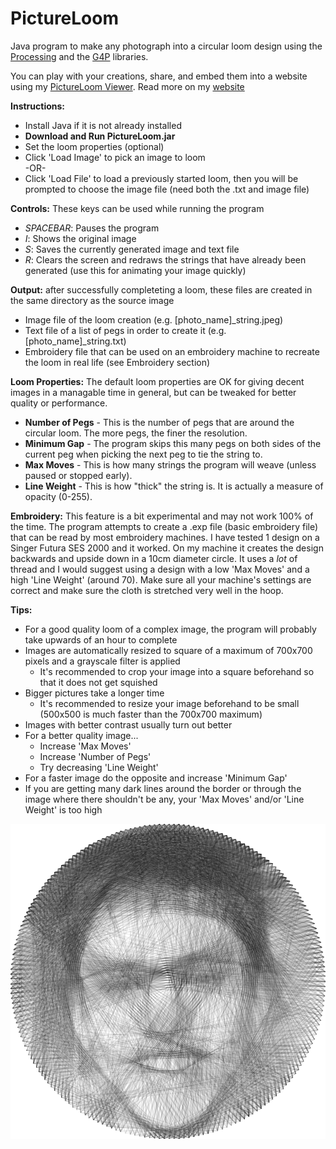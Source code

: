 # PictureLoom
 Java program to make any photograph into a circular loom design using the [Processing](https://processing.org/) and the [G4P](http://www.lagers.org.uk/g4p/) libraries.

 You can play with your creations, share, and embed them into a website using my [PictureLoom Viewer](https://mdkar.github.io/PictureLoom/). Read more on my [website](https://mdkar.github.io/projects/PictureLoom/)

**Instructions:**
* Install Java if it is not already installed
* **Download and Run PictureLoom.jar**
* Set the loom properties (optional)
* Click 'Load Image' to pick an image to loom\
-OR-
* Click 'Load File' to load a previously started loom, then you will be prompted to choose the image file (need both the .txt and image file)

**Controls:** These keys can be used while running the program
* *SPACEBAR*: Pauses the program
* *I*: Shows the original image
* *S*: Saves the currently generated image and text file
* *R*: Clears the screen and redraws the strings that have already been generated (use this for animating your image quickly)

**Output:** after successfully completeting a loom, these files are created in the same directory as the source image
* Image file of the loom creation (e.g. \[photo\_name\]\_string.jpeg)
* Text file of a list of pegs in order to create it (e.g. \[photo\_name\]\_string.txt)
* Embroidery file that can be used on an embroidery machine to recreate the loom in real life (see Embroidery section)

**Loom Properties:**
The default loom properties are OK for giving decent images in a managable time in general, but can be tweaked for better quality or performance.  
* **Number of Pegs** - This is the number of pegs that are around the circular loom. The more pegs, the finer the resolution.
* **Minimum Gap** - The program skips this many pegs on both sides of the current peg when picking the next peg to tie the string to.  
* **Max Moves** - This is how many strings the program will weave (unless paused or stopped early).  
* **Line Weight** - This is how "thick" the string is. It is actually a measure of opacity (0-255).

**Embroidery:**
This feature is a bit experimental and may not work 100% of the time. The program attempts to create a .exp file (basic embroidery file) that can be read by most embroidery machines. I have tested 1 design on a Singer Futura SES 2000 and it worked. On my machine it creates the design backwards and upside down in a 10cm diameter circle. It uses a *lot* of thread and I would suggest using a design with a low 'Max Moves' and a high 'Line Weight' (around 70). Make sure all your machine's settings are correct and make sure the cloth is stretched very well in the hoop.

**Tips:**
* For a good quality loom of a complex image, the program will probably take upwards of an hour to complete
* Images are automatically resized to square of a maximum of 700x700 pixels and a grayscale filter is applied
   * It's recommended to crop your image into a square beforehand so that it does not get squished
* Bigger pictures take a longer time
   * It's recommended to resize your image beforehand to be small (500x500 is much faster than the 700x700 maximum)
* Images with better contrast usually turn out better
* For a better quality image...
   * Increase 'Max Moves'
   * Increase 'Number of Pegs'
   * Try decreasing 'Line Weight'
* For a faster image do the opposite and increase 'Minimum Gap'
* If you are getting many dark lines around the border or through the image where there shouldn't be any, your 'Max Moves' and/or 'Line Weight' is too high

![Example!](Mihir_face_string3.png)

